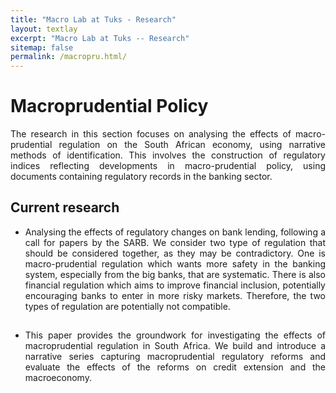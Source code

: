 ```yaml
---
title: "Macro Lab at Tuks - Research"
layout: textlay
excerpt: "Macro Lab at Tuks -- Research"
sitemap: false
permalink: /macropru.html/
---
```


# Macroprudential Policy

<p align="justify"> The research in this section focuses on analysing the effects of macro-prudential regulation on the South African economy, using narrative methods of identification. This involves the construction of regulatory indices reflecting developments in macro-prudential policy, using documents containing regulatory records in the banking sector. </p>



## Current research

- <p align="justify"> Analysing the effects of regulatory changes on bank lending, following a call for papers by the SARB. We consider two type of regulation that should be considered together, as they may be contradictory. One is macro-prudential regulation which wants more safety in the banking system, especially from the big banks, that are systematic. There is also financial regulation which aims to improve financial inclusion, potentially encouraging banks to enter in more risky markets. Therefore, the two types of regulation are potentially not compatible. 


## 

- <p align="justify"> This paper provides the groundwork for investigating the effects of macroprudential regulation in South Africa. We build and introduce a narrative series capturing macroprudential regulatory reforms and evaluate the effects of the reforms on credit extension and the macroeconomy. 
